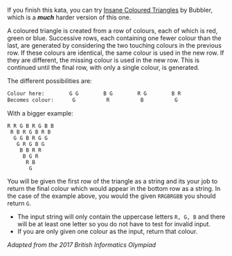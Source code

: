 If you finish this kata, you can try [Insane Coloured Triangles](http://www.codewars.com/kata/insane-coloured-triangles) by Bubbler, which is a ***much*** harder version of this one.


A coloured triangle is created from a row of colours, each of which is red, green or blue. Successive rows, each containing one fewer colour than the last, are generated by considering the two touching colours in the previous row. If these colours are identical, the same colour is used in the new row. If they are different, the missing colour is used in the new row. This is continued until the final row, with only a single colour, is generated.


The different possibilities are:



```Python
Colour here:        G G        B G        R G        B R
Becomes colour:      G          R          B          G

```

With a bigger example:



```
R R G B R G B B
 R B R G B R B
  G G B R G G
   G R G B G
    B B R R
     B G R
      R B
       G

```

You will be given the first row of the triangle as a string and its your job to return the final colour which would appear in the bottom row as a string. In the case of the example above, you would the given `RRGBRGBB` you should return `G`.


* The input string will only contain the uppercase letters `R, G, B` and there will be at least one letter so you do not have to test for invalid input.
* If you are only given one colour as the input, return that colour.


*Adapted from the 2017 British Informatics Olympiad*


